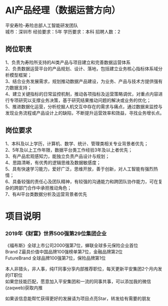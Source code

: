 # AI产品经理（数据运营方向）
平安寿险-寿险总部人工智能研发团队  
城市：深圳市 经验要求：5年 学历要求：本科  招聘人数：2

## 岗位职责
1、负责为寿险所支持的AI类产品与项目建立和完善数据运营体系   
2、负责数据运营平台的产品规划、设计、落地，包括建立业务核心指标体系域分析模型框架；   
3、结合业务发展需求，规划推动数据产品建设，为业务、产品与技术方提供强有力数据支持；   
4、建立关键指标的日常监控机制，推动各项指标及运营策略调优，对重点内容进行专项研究以支撑业务决策，基于研究结果推动问题的解决或业务的优化；   
5、推进数据化运营，分析挖掘人机交互中存在的需求与痛点，通过数据来监控与发现业务流程或产品设计上的缺陷，不断提升运营效率和效益，寻找业务增长点。

## 岗位要求
1、本科及以上学历，计算机、数学、统计、管理类相关专业背景者优先；    
2、5年及以上工作年限，数据平台类工作经验3年及以上者优先；   
3、有产品宏观感知力，能独立负责产品设计与规划；   
4、思路清晰，有优秀的逻辑思维及数据敏感度；   
5、具有快速学习能力，爱好广泛，思维开放，善于创新，对人工智能有强烈热情；   
6、具备较强的责任心及团队精神，有较强的沟通能力和跨团队协作能力，可在复杂的跨部门合作中承担推动角色；   
7、有AI平台类数据分析及运营背景者优先

# 项目说明

### 2019年《财富》世界500强第29位集团企业
《福布斯》全球上市公司2000强第7位，蝉联全球多元保险企业首位  
Brand Z最具价值中国品牌100强榜单第7位，金融品牌第2位  
FutureBrand 全球品牌100强第7位，保险品牌第1位

本人非猎头，非人事，纯IT同事分享内部推荐职位，每天更新平安集团2个月内发的IT职位  
如果您技能匹配，愿意加入平安集团和一流的同事共事，可以添加我的微信(zaqweb)获取内推 

如果该信息能帮忙获得更好的发展请为项目点亮Star，转发给有需要的朋友




